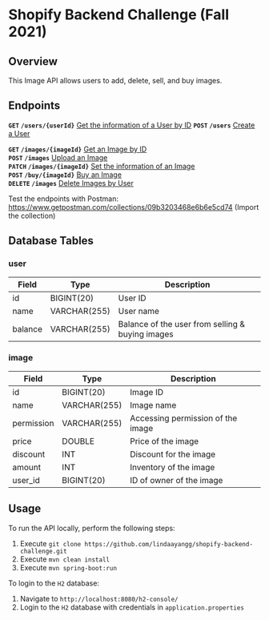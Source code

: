 # Shopify Backend Challenge (Fall 2021)

## Overview
This Image API allows users to add, delete, sell, and buy images.

## Endpoints

**`GET` `/users/{userId}`** [Get the information of a User by ID](GET_USER.md)
**`POST` `/users`** [Create a User](CREATE_USER.md)

**`GET` `/images/{imageId}`** [Get an Image by ID](GET_IMAGE.md)\
**`POST` `/images`** [Upload an Image](UPLOAD_IMAGE.md)\
**`PATCH` `/images/{imageId}`** [Set the information of an Image](SET_IMAGE_INFO.md)\
**`POST` `/buy/{imageId}`** [Buy an Image](BUY_IMAGE.md)\
**`DELETE` `/images`** [Delete Images by User](DELETE_USER_IMAGES.md)

Test the endpoints with Postman: https://www.getpostman.com/collections/09b3203468e6b6e5cd74 (Import the collection)

## Database Tables

### user

| Field      | Type         | Description                                      |
|------------|--------------|--------------------------------------------------|
| id         | BIGINT(20)   | User ID                                          |
| name       | VARCHAR(255) | User name                                        |
| balance    | VARCHAR(255) | Balance of the user from selling & buying images |

### image

| Field      | Type         | Description                                      |
|------------|--------------|--------------------------------------------------|
| id         | BIGINT(20)   | Image ID                                         |
| name       | VARCHAR(255) | Image name                                       |
| permission | VARCHAR(255) | Accessing permission of the image                |
| price      | DOUBLE       | Price of the image                               |
| discount   | INT          | Discount for the image                           |
| amount     | INT          | Inventory of the image                           |
| user_id    | BIGINT(20)   | ID of owner of the image                         |

## Usage
To run the API locally, perform the following steps:
1. Execute `git clone https://github.com/lindaayangg/shopify-backend-challenge.git`
2. Execute `mvn clean install`
3. Execute `mvn spring-boot:run`

To login to the `H2` database:
1. Navigate to `http://localhost:8080/h2-console/` 
2. Login to the `H2` database with credentials in `application.properties`
